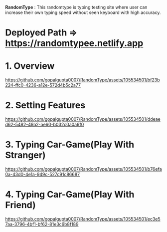**RandomType** : This randomtype is typing testing site where user can increase their own typing speed without seen keyboard with high accuracy. 

# Deployed Path => https://randomtypee.netlify.app

# 1. Overview
https://github.com/gopalgupta0007/RandomType/assets/105534501/bf23b224-ffc0-4236-a12e-572d4b5c2a77

# 2. Setting Features
https://github.com/gopalgupta0007/RandomType/assets/105534501/ddeaed62-5482-49a2-ae60-b032c0a0a9f0

# 3. Typing Car-Game(Play With Stranger)
https://github.com/gopalgupta0007/RandomType/assets/105534501/b76efa0a-43d0-4e1a-949c-527c91c86687

# 4. Typing Car-Game(Play With Friend)
https://github.com/gopalgupta0007/RandomType/assets/105534501/ec3e57aa-3796-4bf1-bf62-81e3c6b8f189
